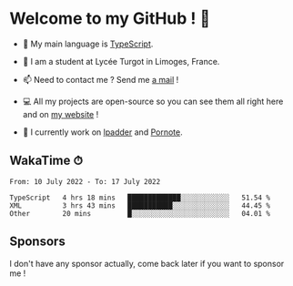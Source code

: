 # Welcome to my GitHub ! 🌃

- 🔭 My main language is [TypeScript](https://www.typescriptlang.org/).

- 🌱 I am a student at Lycée Turgot in Limoges, France.

- 📫 Need to contact me ? Send me <a href="mailto:mikkel@milescode.dev">a mail</a> !

- 💻 All my projects are open-source so you can see them all right here and on <a href="https://www.vexcited.ml">my website</a> !

- 👀 I currently work on [lpadder](https://github.com/Vexcited/lpadder) and [Pornote](https://github.com/Vexcited/Pornote).

## WakaTime ⏱

<!--START_SECTION:waka-->

```text
From: 10 July 2022 - To: 17 July 2022

TypeScript   4 hrs 18 mins   █████████████░░░░░░░░░░░░   51.54 %
XML          3 hrs 43 mins   ███████████░░░░░░░░░░░░░░   44.45 %
Other        20 mins         █░░░░░░░░░░░░░░░░░░░░░░░░   04.01 %
```

<!--END_SECTION:waka-->

## Sponsors

I don't have any sponsor actually, come back later if you want to sponsor me !
